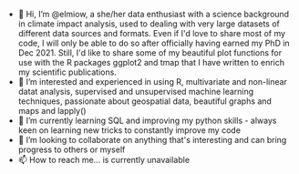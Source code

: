 - 👋 Hi, I’m @elmiow, a she/her data enthusiast with a science background in climate impact analysis, used to dealing with very large datasets of different data sources and formats. Even if I'd love to share most of my code, I will only be able to do so after officially having earned my PhD in Dec 2021. Still, I'd like to share some of my beautiful plot functions for use with the R packages ggplot2 and tmap that I have written to enrich my scientific publications.
- 👀 I’m interested and experienced in using R, multivariate and non-linear datat analysis, supervised and unsupervised machine learning techniques, passionate about geospatial data, beautiful graphs and maps and lapply()
- 🌱 I’m currently learning SQL and improving my python skills - always keen on learning new tricks to constantly improve my code
- 💞️ I’m looking to collaborate on anything that's interesting and can bring progress to others or myself
- 📫 How to reach me... is currently unavailable 

<!---
elmiow/elmiow is a ✨ special ✨ repository because its `README.md` (this file) appears on your GitHub profile.
You can click the Preview link to take a look at your changes.
--->
